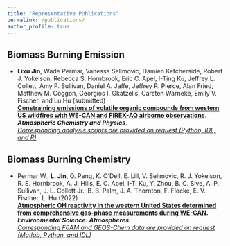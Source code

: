 ```yaml
---
title: "Representative Publications"
permalink: /publications/
author_profile: true
---
```


## Biomass Burning Emission
- **Lixu Jin**, Wade Permar, Vanessa Selimovic, Damien Ketcherside, Robert J. Yokelson, Rebecca S. Hornbrook, Eric C. Apel, I-Ting Ku, Jeffrey L. Collett, Amy P. Sullivan, Daniel A. Jaffe, Jeffrey R. Pierce, Alan Fried, Matthew M. Coggon, Georgios I. Gkatzelis, Carsten Warneke, Emily V. Fischer, and Lu Hu (submitted) <br>
**[Constraining emissions of volatile organic compounds from western US wildfires with WE-CAN and FIREX-AQ airborne observations](https://github.com/jinlx/jinlx.github.io/blob/master/files/ACP_BBemission_wus_manuscript.pdf).** <br>
  ***Atmospheric Chemistry and Physics***.<br>
  *[Corresponding analysis scripts are provided on request (Python, IDL, and R)](https://github.com/jinlx/Western-US-emission-packages)*<br>
## Biomass Burning Chemistry
- Permar W., **L. Jin**, Q. Peng, K. O’Dell, E. Lill, V. Selimovic, R. J. Yokelson, R. S. Hornbrook, A. J. Hills, E. C. Apel, I-T. Ku, Y. Zhou, B. C. Sive, A. P. Sullivan, J. L. Collett Jr., B. B. Palm, J. A. Thornton, F. Flocke, E. V. Fischer, L. Hu (2022) <br>
  **[Atmospheric OH reactivity in the western United States determined from comprehensive gas-phase measurements during WE-CAN](http://ToBeDone.com).** <br>
  ***Environmental Science: Atmospheres***.<br>
  *[Corresponding F0AM and GEOS-Chem data are provided on request (Matlab, Python, and IDL)](http://ToBeDone.com)*<br>

